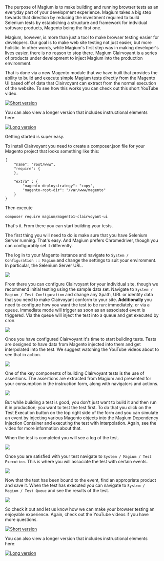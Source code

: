 The purpose of Magium is to make building and running browser tests as an everyday part of your development experience.  Magium takes a big step towards that direction by reducing the investment required to build Selenium tests by establishing a structure and framework for indvidual software products, Magento being the first one.

Magium, however, is more than just a tool to make browser testing easier for developers.  Our goal is to make web site testing not just easier, but more holistic.  In other words, while Magium's first step was in making developer's lives easier, there is no reason to stop there.  Magium Clairvoyant is a series of products under development to inject Magium into the production environment.

That is done via a new Magento module that we have built that provides the ability to build and execute simple Magium tests directly from the Magento UI based off of data that Clairvoyant can extract from the normal execution of the website.  To see how this works you can check out this short YouTube video.

[![Short version](https://img.youtube.com/vi/pRbnauL_KHE/0.jpg)](https://www.youtube.com/watch?v=pRbnauL_KHE)

You can also view a longer version that includes instructional elements here:

[![Long version](https://img.youtube.com/vi/f7NIb-p2ynU/0.jpg)](https://www.youtube.com/watch?v=f7NIb-p2ynU)

Getting started is super easy.

To install Clairvoyant you need to create a composer.json file for your Magento project that looks something like this:

```
{
    "name": "root/www",
    "require": {
    },

    "extra" : {
        "magento-deploystrategy": "copy",
        "magento-root-dir": "/var/www/magento"
    }
}
```

Then execute

```
composer require magium/magento1-clairvoyant-ui
```

That's it.  From there you can start building your tests.

The first thing you will need to do is make sure that you have Selenium Server running.  That's easy.  And Magium prefers Chromedriver, though you can configurably set it differently.

The log in to your Magento instance and navigate to `System / Configuration :: Magium` and change the settings to suit your environment.  In particular, the Selenium Server URL.

<img src="https://github.com/magium/magento1-magium-ui/blob/images/images/config.png?raw=true" style="max-width: 600px; ">

From there you can configure Clairvoyant for your individual site, though we recommend initial testing using the sample data set.  Navigate to `System / Magium / Test Configuration` and change any Xpath, URL or identity data that you need to make Clairvoyant conform to your site.  **Additionally** you need to configure how you want the test to be run: immediately, or via a queue.  Immediate mode will trigger as soon as an associated event is triggered.  Via the queue will inject the test into a queue and get executed by cron.

<img src="https://github.com/magium/magento1-magium-ui/blob/images/images/customer-identity.png?raw=true" style="max-width: 600px; ">

Once you have configured Clairvoyant it's time to start building tests.  Tests are designed to have data from Magento injected into them and get interpolated into the test.  We suggest watching the YouTube videos about to see that in action.

<img src="https://github.com/magium/magento1-magium-ui/blob/images/images/edit-test.png?raw=true" style="max-width: 600px; ">

One of the key components of building Clairvoyant tests is the use of assertions.  The assertions are extracted from Magium and presented for your consumption in the instruction form, along with navigators and actions.

<img src="https://github.com/magium/magento1-magium-ui/blob/images/images/assertions.png?raw=true" style="max-width: 600px; ">

But while building a test is good, you don't just want to build it and then run it in production; you want to test the test first.  To do that you click on the Test Execution button on the top right side of the form and you can simulate an event by injecting various Magento objects into the Magium Dependency Injection Container and executing the test with interpolation.  Again, see the video for more information about that.

When the test is completed you will see a log of the test.

<img src="https://github.com/magium/magento1-magium-ui/blob/images/images/test-execution.png?raw=true" style="max-width: 600px; ">

Once you are satisfied with your test navigate to `System / Magium / Test Execution`.  This is where you will associate the test with certain events.

<img src="https://github.com/magium/magento1-magium-ui/blob/images/images/bind-tests.png?raw=true" style="max-width: 600px; ">

Now that the test has been bound to the event, find an appropriate product and save it.  When the test has executed you can navigate to `System / Magium / Test Queue` and see the results of the test.

<img src="https://github.com/magium/magento1-magium-ui/blob/images/images/test-log.png?raw=true" style="max-width: 600px; ">

So check it out and let us know how we can make your browser testing an enjoyable experience.  Again, check out the YouTube videos if you have more questions.

[![Short version](https://img.youtube.com/vi/pRbnauL_KHE/0.jpg)](https://www.youtube.com/watch?v=pRbnauL_KHE)

You can also view a longer version that includes instructional elements here:

[![Long version](https://img.youtube.com/vi/f7NIb-p2ynU/0.jpg)](https://www.youtube.com/watch?v=f7NIb-p2ynU)

